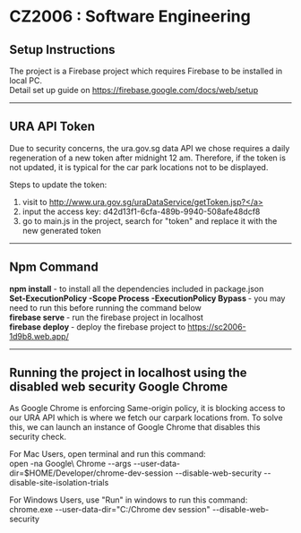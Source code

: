 # CZ2006 : Software Engineering

## Setup Instructions
The project is a Firebase project which requires Firebase to be installed in local PC. <br />
Detail set up guide on <a href="https://firebase.google.com/docs/web/setup">https://firebase.google.com/docs/web/setup</a>
<hr>

## URA API Token
Due to security concerns, the ura.gov.sg data API we chose requires a daily regeneration of a new token after midnight 12 am. Therefore, if the token is not updated, it is typical for the car park locations not to be displayed.

Steps to update the token:
1. visit to <a href="http://www.ura.gov.sg/uraDataService/getToken.jsp?">http://www.ura.gov.sg/uraDataService/getToken.jsp?</a>
2. input the access key:  d42d13f1-6cfa-489b-9940-508afe48dcf8
3. go to main.js in the project, search for "token" and replace it with the new generated token
<hr>

## Npm Command
<b>npm install</b> - to install all the dependencies included in package.json <br/>
<b>Set-ExecutionPolicy -Scope Process -ExecutionPolicy Bypass </b> - you may need to run this before running the command below <br/>
<b>firebase serve </b> - run the firebase project in localhost <br/>
<b>firebase deploy </b> - deploy the firebase project to <a href="https://sc2006-1d9b8.web.app/">https://sc2006-1d9b8.web.app/</a>
<hr>

## Running the project in localhost using the disabled web security Google Chrome
As Google Chrome is enforcing Same-origin policy, it is blocking access to our URA API which is where we fetch our carpark locations from. 
To solve this, we can launch an instance of Google Chrome that disables this security check. 


For Mac Users, open terminal and run this command: <br />
open -na Google\ Chrome --args --user-data-dir=$HOME/Developer/chrome-dev-session --disable-web-security --disable-site-isolation-trials

For Windows Users, use "Run" in windows to run this command:<br />
chrome.exe --user-data-dir="C:/Chrome dev session" --disable-web-security
